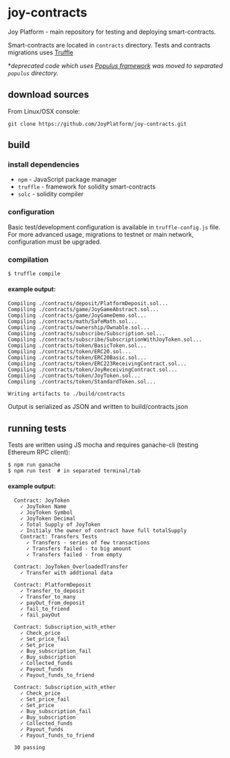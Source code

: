 # joy-contracts

Joy Platform - main repository for testing and deploying smart-contracts.

Smart-contracts are located in `contracts` directory.
Tests and contracts migrations uses [Truffle](https://github.com/trufflesuite/truffle)

**deprecated code which uses [Populus framework](https://github.com/pipermerriam/populus "populus github repository") was moved to separated `populus` directory.*

## download sources

From Linux/OSX console:
```
git clone https://github.com/JoyPlatform/joy-contracts.git
```

## build

### install dependencies

- `npm` - JavaScript package manager
- `truffle` - framework for solidity smart-contracts
- `solc` - solidity compiler

### configuration

Basic test/development configuration is available in `truffle-config.js` file.
For more advanced usage, migrations to testnet or main network, configuration must be upgraded.

### compilation

```
$ truffle compile
```
#### example output:
```
Compiling ./contracts/deposit/PlatformDeposit.sol...
Compiling ./contracts/game/JoyGameAbstract.sol...
Compiling ./contracts/game/JoyGameDemo.sol...
Compiling ./contracts/math/SafeMath.sol...
Compiling ./contracts/ownership/Ownable.sol...
Compiling ./contracts/subscribe/Subscription.sol...
Compiling ./contracts/subscribe/SubscriptionWithJoyToken.sol...
Compiling ./contracts/token/BasicToken.sol...
Compiling ./contracts/token/ERC20.sol...
Compiling ./contracts/token/ERC20Basic.sol...
Compiling ./contracts/token/ERC223ReceivingContract.sol...
Compiling ./contracts/token/JoyReceivingContract.sol...
Compiling ./contracts/token/JoyToken.sol...
Compiling ./contracts/token/StandardToken.sol...

Writing artifacts to ./build/contracts
```

Output is serialized as JSON and written to build/contracts.json

## running tests

Tests are written using JS mocha and requires ganache-cli (testing Ethereum RPC client):

```
$ npm run ganache
$ npm run test  # in separated terminal/tab
```
#### example output:
```
  Contract: JoyToken
    ✓ JoyToken Name
    ✓ JoyToken Symbol
    ✓ JoyToken Decimal
    ✓ Total Supply of JoyToken
    ✓ Initialy the owner of contract have full totalSupply
    Contract: Transfers Tests
      ✓ Transfers - series of few transactions
      ✓ Transfers failed - to big amount
      ✓ Transfers failed - from empty

  Contract: JoyToken_OverloadedTransfer
    ✓ Transfer with addtional data

  Contract: PlatformDeposit
    ✓ Transfer_to_deposit
    ✓ Transfer_to_many
    ✓ payOut_from_deposit
    ✓ fail_to_friend
    ✓ fail_payOut

  Contract: Subscription_with_ether
    ✓ Check_price
    ✓ Set_price_fail
    ✓ Set_price
    ✓ Buy_subscription_fail
    ✓ Buy_subscription
    ✓ Collected_funds
    ✓ Payout_funds
    ✓ Payout_funds_to_friend

  Contract: Subscription_with_ether
    ✓ Check_price
    ✓ Set_price_fail
    ✓ Set_price
    ✓ Buy_subscription_fail
    ✓ Buy_subscription
    ✓ Collected_funds
    ✓ Payout_funds
    ✓ Payout_funds_to_friend

  30 passing
```
